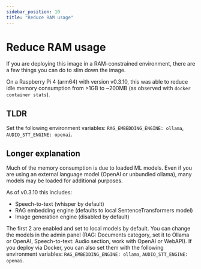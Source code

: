 ```yaml
---
sidebar_position: 10
title: "Reduce RAM usage"
---
```


# Reduce RAM usage

If you are deploying this image in a RAM-constrained environment, there are a few things you can do to slim down the image.

On a Raspberry Pi 4 (arm64) with version v0.3.10, this was able to reduce idle memory consumption from >1GB to ~200MB (as observed with `docker container stats`).

## TLDR

Set the following environment variables: `RAG_EMBEDDING_ENGINE: ollama`, `AUDIO_STT_ENGINE: openai`.

## Longer explanation

Much of the memory consumption is due to loaded ML models. Even if you are using an external language model (OpenAI or unbundled ollama), many models may be loaded for additional purposes.

As of v0.3.10 this includes:
* Speech-to-text (whisper by default)
* RAG embedding engine (defaults to local SentenceTransformers model)
* Image generation engine (disabled by default)

The first 2 are enabled and set to local models by default. You can change the models in the admin panel (RAG: Documents category, set it to Ollama or OpenAI, Speech-to-text: Audio section, work with OpenAI or WebAPI).
If you deploy via Docker, you can also set them with the following environment variables: `RAG_EMBEDDING_ENGINE: ollama`, `AUDIO_STT_ENGINE: openai`.